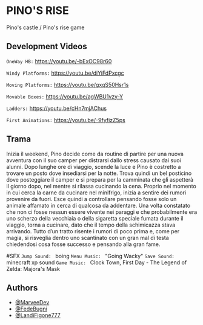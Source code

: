 # PINO'S RISE

Pino's castle / Pino's rise game

## Development Videos

`OneWay HB:` https://youtu.be/-bExOC98r60

`Windy Platforms:` https://youtu.be/diYiFdPxcgc

`Moving Platforms:` https://youtu.be/gxqS50Hsr1s

`Movable Boxes:` https://youtu.be/agWBU1vzy-Y

`Ladders:` https://youtu.be/cHn7mjAChus

`First Animations:` https://youtu.be/-9fyfizZ5ps

## Trama
Inizia il weekend, Pino decide come da routine di partire per una nuova avventura con il suo camper per distrarsi dallo stress causato dai suoi alunni.
Dopo lunghe ore di viaggio, scende la luce e Pino è costretto a trovare un posto dove insediarsi per la notte.
Trova quindi un bel posticino dove posteggiare il camper e si prepara per la camminata che gli aspetterà il giorno dopo, nel mentre si rilassa cucinando la cena.
Proprio nel momento in cui cerca la carne da cucinare nel minifrigo, inizia a sentire dei rumori provenire da fuori. Esce quindi a controllare pensando fosse solo un animale affamato in cerca di qualcosa da addentare.
Una volta constatato che non ci fosse nessun essere vivente nei paraggi e che probabilmente era uno scherzo della vecchiaia o della sigaretta speciale fumata durante il viaggio, torna a cucinare, dato che il tempo della schimicazza stava arrivando.
Tutto d’un tratto risente i rumori di poco prima e, come per magia, si risveglia dentro uno scantinato con un gran mal di testa chiedendosi cosa fosse successo e pensando alla gran fame.

#SFX
`Jump Sound: ` boing
`Menu Music: `  "Going Wacky"
`Save Sound: ` minecraft xp sound
`Game Music: ` Clock Town, First Day - The Legend of Zelda: Majora's Mask
## Authors

- [@MarveeDev](https://www.github.com/MarveeDev)
- [@FedeBugni](https://www.github.com/FedeBugni)
- [@LandiFigone777](https://www.github.com/LandiFigone777)


